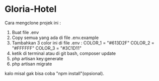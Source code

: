 # Gloria-Hotel
Cara mengclone projek ini :

1. Buat file .env
2. Copy semua yang ada di file .env.example
3. Tambahkan 3 color ini di file .env :
       COLOR_1 = "#613D2F"
    COLOR_2 = "#FFFFFF"
    COLOR_3 = "#3C1D11"
5. ketik di terminal atau di git bash, composer update
6. php artisan key:generate
7. php artisan migrate
   
kalo misal gak bisa coba "npm install"(opsional).
